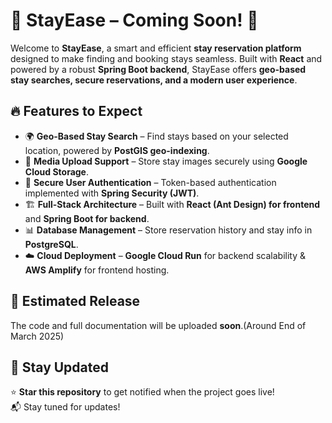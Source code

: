 # 🏡 StayEase – Coming Soon! 🚀  

Welcome to **StayEase**, a smart and efficient **stay reservation platform** designed to make finding and booking stays seamless. Built with **React** and powered by a robust **Spring Boot backend**, StayEase offers **geo-based stay searches, secure reservations, and a modern user experience**.  

## 🔥 Features to Expect  
- 🌍 **Geo-Based Stay Search** – Find stays based on your selected location, powered by **PostGIS geo-indexing**.  
- 📸 **Media Upload Support** – Store stay images securely using **Google Cloud Storage**.  
- 🔑 **Secure User Authentication** – Token-based authentication implemented with **Spring Security (JWT)**.  
- 🏗 **Full-Stack Architecture** – Built with **React (Ant Design) for frontend** and **Spring Boot for backend**.  
- 📊 **Database Management** – Store reservation history and stay info in **PostgreSQL**.  
- ☁️ **Cloud Deployment** – **Google Cloud Run** for backend scalability & **AWS Amplify** for frontend hosting.  

## 📅 Estimated Release  
The code and full documentation will be uploaded **soon**.(Around End of March 2025)

## 📢 Stay Updated  
⭐ **Star this repository** to get notified when the project goes live!  
📬 Stay tuned for updates!  
